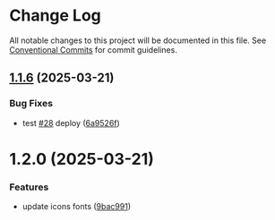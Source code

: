 # Change Log

All notable changes to this project will be documented in this file.
See [Conventional Commits](https://conventionalcommits.org) for commit guidelines.

## [1.1.6](https://github.com/Flash-Global66/b2b-ui-framework/compare/@flash-global66/b2b-ui-icon-font@1.2.0...@flash-global66/b2b-ui-icon-font@1.1.6) (2025-03-21)


### Bug Fixes

* test [#28](https://github.com/Flash-Global66/b2b-ui-framework/issues/28) deploy ([6a9526f](https://github.com/Flash-Global66/b2b-ui-framework/commit/6a9526f986d683e05284d289c3022e35e1c7a590))





# 1.2.0 (2025-03-21)


### Features

* update icons fonts ([9bac991](https://github.com/Flash-Global66/b2b-ui-framework/commit/9bac991241985f9cc004ebce85f2183b69e7fbd8))
